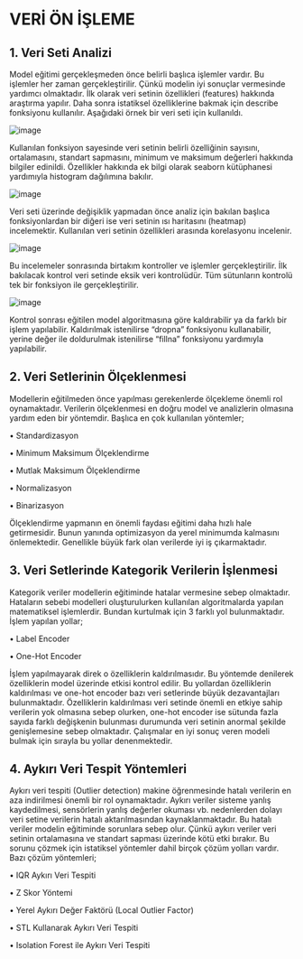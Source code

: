 # VERİ ÖN İŞLEME

## 1. Veri Seti Analizi

Model eğitimi gerçekleşmeden önce belirli başlıca işlemler vardır. Bu işlemler her zaman
gerçekleştirilir. Çünkü modelin iyi sonuçlar vermesinde yardımcı olmaktadır. İlk olarak veri setinin 
özellikleri (features) hakkında araştırma yapılır. Daha sonra istatiksel özelliklerine bakmak için describe 
fonksiyonu kullanılır. Aşağıdaki örnek bir veri seti için kullanıldı.

![image](https://user-images.githubusercontent.com/116020808/206808432-48df40a9-e9be-46d4-a5ec-698e9dfa8df7.png)

Kullanılan fonksiyon sayesinde veri setinin belirli özelliğinin sayısını, ortalamasını, standart
sapmasını, minimum ve maksimum değerleri hakkında bilgiler edinildi. Özellikler hakkında ek bilgi
olarak seaborn kütüphanesi yardımıyla histogram dağılımına bakılır.

![image](https://user-images.githubusercontent.com/116020808/206808576-4ecbffda-3dc7-4f69-a48c-de0d808f0ab3.png)

Veri seti üzerinde değişiklik yapmadan önce analiz için bakılan başlıca fonksiyonlardan bir diğeri
ise veri setinin ısı haritasını (heatmap) incelemektir. Kullanılan veri setinin özellikleri arasında
korelasyonu incelenir.

![image](https://user-images.githubusercontent.com/116020808/206808720-236d305f-080a-4beb-a83b-fd9f56356387.png)

Bu incelemeler sonrasında birtakım kontroller ve işlemler gerçekleştirilir. İlk bakılacak kontrol veri
setinde eksik veri kontrolüdür. Tüm sütunların kontrolü tek bir fonksiyon ile gerçekleştirilir.

![image](https://user-images.githubusercontent.com/116020808/206808782-d528e839-b3ab-481c-a6a6-a06c0cda0517.png)

Kontrol sonrası eğitilen model algoritmasına göre kaldırabilir ya da farklı bir işlem yapılabilir.
Kaldırılmak istenilirse “dropna” fonksiyonu kullanabilir, yerine değer ile doldurulmak istenilirse
“fillna” fonksiyonu yardımıyla yapılabilir.

## 2. Veri Setlerinin Ölçeklenmesi
Modellerin eğitilmeden önce yapılması gerekenlerde ölçekleme önemli rol oynamaktadır. Verilerin
ölçeklenmesi en doğru model ve analizlerin olmasına yardım eden bir yöntemdir. Başlıca en çok
kullanılan yöntemler;

• Standardizasyon

• Minimum Maksimum Ölçeklendirme

• Mutlak Maksimum Ölçeklendirme

• Normalizasyon

• Binarizasyon

Ölçeklendirme yapmanın en önemli faydası eğitimi daha hızlı hale getirmesidir. Bunun yanında
optimizasyon da yerel minimumda kalmasını önlemektedir. Genellikle büyük fark olan verilerde iyi
iş çıkarmaktadır. 

## 3. Veri Setlerinde Kategorik Verilerin İşlenmesi
Kategorik veriler modellerin eğitiminde hatalar vermesine sebep olmaktadır. Hataların sebebi
modelleri oluşturulurken kullanılan algoritmalarda yapılan matematiksel işlemlerdir. Bundan
kurtulmak için 3 farklı yol bulunmaktadır. İşlem yapılan yollar;

• Label Encoder

• One-Hot Encoder

İşlem yapılmayarak direk o özelliklerin kaldırılmasıdır. Bu yöntemde denilerek özelliklerin model
üzerinde etkisi kontrol edilir. Bu yollardan özelliklerin kaldırılması ve one-hot encoder bazı veri
setlerinde büyük dezavantajları bulunmaktadır. Özelliklerin kaldırılması veri setinde önemli en
etkiye sahip verilerin yok olmasına sebep olurken, one-hot encoder ise sütunda fazla sayıda farklı
değişkenin bulunması durumunda veri setinin anormal şekilde genişlemesine sebep olmaktadır.
Çalışmalar en iyi sonuç veren modeli bulmak için sırayla bu yollar denenmektedir.

## 4. Aykırı Veri Tespit Yöntemleri
Aykırı veri tespiti (Outlier detection) makine öğrenmesinde hatalı verilerin en aza indirilmesi önemli
bir rol oynamaktadır. Aykırı veriler sisteme yanlış kaydedilmesi, sensörlerin yanlış değerler
okuması vb. nedenlerden dolayı veri setine verilerin hatalı aktarılmasından kaynaklanmaktadır. Bu
hatalı veriler modelin eğitiminde sorunlara sebep olur. Çünkü aykırı veriler veri setinin ortalamasına
ve standart sapması üzerinde kötü etki bırakır. Bu sorunu çözmek için istatiksel yöntemler dahil
birçok çözüm yolları vardır. Bazı çözüm yöntemleri;

• IQR Aykırı Veri Tespiti

• Z Skor Yöntemi

• Yerel Aykırı Değer Faktörü (Local Outlier Factor)

• STL Kullanarak Aykırı Veri Tespiti

• Isolation Forest ile Aykırı Veri Tespiti
